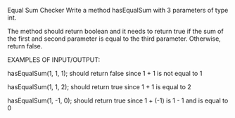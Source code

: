 Equal Sum Checker
Write a method hasEqualSum with 3 parameters of type int.

The method should return boolean and it needs to return true if the sum of the first and second parameter is equal to
the third parameter. Otherwise, return false.

EXAMPLES OF INPUT/OUTPUT:

hasEqualSum(1, 1, 1); should return false since 1 + 1 is not equal to 1

hasEqualSum(1, 1, 2); should return true since 1 + 1 is equal to 2

hasEqualSum(1, -1, 0); should return true since 1 + (-1) is 1 - 1 and is equal to 0
